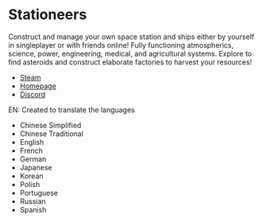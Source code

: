 # Stationeers

Construct and manage your own space station and ships either by yourself in singleplayer or with friends online! Fully functioning atmospherics, science, power, engineering, medical, and agricultural systems. Explore to find asteroids and construct elaborate factories to harvest your resources! 

- [Steam](https://store.steampowered.com/app/544550/Stationeers/ "Titel, der beim Überfahren mit der Maus angezeigt wird")
- [Homepage](https://stationeers.com/ "Titel, der beim Überfahren mit der Maus angezeigt wird")
- [Discord](https://discordapp.com/invite/CxR3mRy "Titel, der beim Überfahren mit der Maus angezeigt wird")


EN: Created to translate the languages

- Chinese Simplified
- Chinese Traditional
- English
- French
- German
- Japanese
- Korean
- Polish
- Portuguese
- Russian
- Spanish